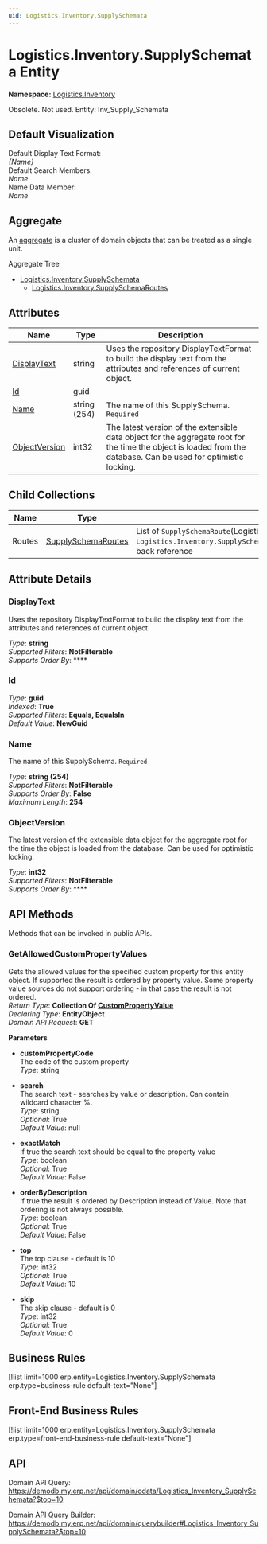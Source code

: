 ```yaml
---
uid: Logistics.Inventory.SupplySchemata
---
```

# Logistics.Inventory.SupplySchemata Entity

**Namespace:** [Logistics.Inventory](Logistics.Inventory.md)  

Obsolete. Not used. Entity: Inv_Supply_Schemata

## Default Visualization
Default Display Text Format:  
_{Name}_  
Default Search Members:  
_Name_  
Name Data Member:  
_Name_  

## Aggregate
An [aggregate](https://docs.erp.net/tech/advanced/concepts/aggregates.html) is a cluster of domain objects that can be treated as a single unit.  

Aggregate Tree  
* [Logistics.Inventory.SupplySchemata](Logistics.Inventory.SupplySchemata.md)  
  * [Logistics.Inventory.SupplySchemaRoutes](Logistics.Inventory.SupplySchemaRoutes.md)  

## Attributes

| Name | Type | Description |
| ---- | ---- | --- |
| [DisplayText](Logistics.Inventory.SupplySchemata.md#displaytext) | string | Uses the repository DisplayTextFormat to build the display text from the attributes and references of current object. 
| [Id](Logistics.Inventory.SupplySchemata.md#id) | guid |  
| [Name](Logistics.Inventory.SupplySchemata.md#name) | string (254) | The name of this SupplySchema. `Required` 
| [ObjectVersion](Logistics.Inventory.SupplySchemata.md#objectversion) | int32 | The latest version of the extensible data object for the aggregate root for the time the object is loaded from the database. Can be used for optimistic locking. 

## Child Collections

| Name | Type | Description |
| ---- | ---- | --- |
| Routes | [SupplySchemaRoutes](Logistics.Inventory.SupplySchemaRoutes.md) | List of `SupplySchemaRoute`(Logistics.Inventory.SupplySchemaRoutes.md) child objects, based on the `Logistics.Inventory.SupplySchemaRoute.SupplySchema`(Logistics.Inventory.SupplySchemaRoutes.md#supplyschema) back reference 


## Attribute Details

### DisplayText

Uses the repository DisplayTextFormat to build the display text from the attributes and references of current object.

_Type_: **string**  
_Supported Filters_: **NotFilterable**  
_Supports Order By_: ****  

### Id

_Type_: **guid**  
_Indexed_: **True**  
_Supported Filters_: **Equals, EqualsIn**  
_Default Value_: **NewGuid**  

### Name

The name of this SupplySchema. `Required`

_Type_: **string (254)**  
_Supported Filters_: **NotFilterable**  
_Supports Order By_: **False**  
_Maximum Length_: **254**  

### ObjectVersion

The latest version of the extensible data object for the aggregate root for the time the object is loaded from the database. Can be used for optimistic locking.

_Type_: **int32**  
_Supported Filters_: **NotFilterable**  
_Supports Order By_: ****  


## API Methods

Methods that can be invoked in public APIs.

### GetAllowedCustomPropertyValues

Gets the allowed values for the specified custom property for this entity object.              If supported the result is ordered by property value. Some property value sources do not support ordering - in that case the result is not ordered.  
_Return Type_: **Collection Of [CustomPropertyValue](../data-types.md#general.custompropertyvalue)**  
_Declaring Type_: **EntityObject**  
_Domain API Request_: **GET**  

**Parameters**  
  * **customPropertyCode**  
    The code of the custom property  
    _Type_: string  

  * **search**  
    The search text - searches by value or description. Can contain wildcard character %.  
    _Type_: string  
     _Optional_: True  
    _Default Value_: null  

  * **exactMatch**  
    If true the search text should be equal to the property value  
    _Type_: boolean  
     _Optional_: True  
    _Default Value_: False  

  * **orderByDescription**  
    If true the result is ordered by Description instead of Value. Note that ordering is not always possible.  
    _Type_: boolean  
     _Optional_: True  
    _Default Value_: False  

  * **top**  
    The top clause - default is 10  
    _Type_: int32  
     _Optional_: True  
    _Default Value_: 10  

  * **skip**  
    The skip clause - default is 0  
    _Type_: int32  
     _Optional_: True  
    _Default Value_: 0  



## Business Rules

[!list limit=1000 erp.entity=Logistics.Inventory.SupplySchemata erp.type=business-rule default-text="None"]

## Front-End Business Rules

[!list limit=1000 erp.entity=Logistics.Inventory.SupplySchemata erp.type=front-end-business-rule default-text="None"]

## API

Domain API Query:
<https://demodb.my.erp.net/api/domain/odata/Logistics_Inventory_SupplySchemata?$top=10>

Domain API Query Builder:
<https://demodb.my.erp.net/api/domain/querybuilder#Logistics_Inventory_SupplySchemata?$top=10>

